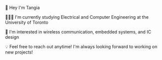 👋 Hey I'm Tangia

👩🏻‍🎓 I'm currently studying Electrical and Computer Engineering at the University of Toronto

📡 I'm interested in wireless communication, embedded systems, and IC design

💡 Feel free to reach out anytime! I'm always looking forward to working on new projects!
